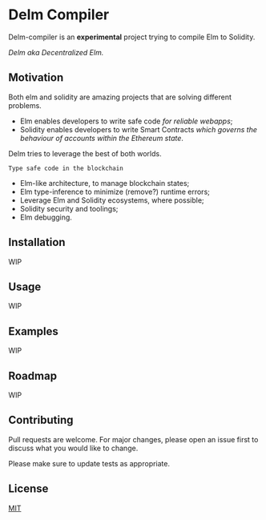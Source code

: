 # Delm Compiler

Delm-compiler is an **experimental** project trying to compile Elm to Solidity.

_Delm aka Decentralized Elm._

## Motivation

Both elm and solidity are amazing projects that are solving different problems.
* Elm enables developers to write safe code _for reliable webapps_;
* Solidity enables developers to write Smart Contracts _which governs the behaviour of accounts within the Ethereum state_.

Delm tries to leverage the best of both worlds.

`Type safe code in the blockchain`

* Elm-like architecture, to manage blockchain states;
* Elm type-inference to minimize (remove?) runtime errors;
* Leverage Elm and Solidity ecosystems, where possible;
* Solidity security and toolings;
* Elm debugging.

## Installation

WIP

## Usage

WIP

## Examples

WIP

## Roadmap

WIP

## Contributing
Pull requests are welcome. For major changes, please open an issue first to discuss what you would like to change.

Please make sure to update tests as appropriate.

## License
[MIT](https://choosealicense.com/licenses/mit/)
